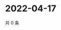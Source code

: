 # 2022-04-17

共 0 条

<!-- BEGIN WEIBO -->
<!-- 最后更新时间 Sun Apr 17 2022 11:26:34 GMT+0800 (China Standard Time) -->

<!-- END WEIBO -->
